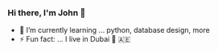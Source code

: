 ### Hi there, I'm John 👋

- 🌱 I’m currently learning ... python, database design, more
- ⚡ Fun fact: ... I live in Dubai 🐪 🇦🇪

<!--

- 🔭 I’m currently working on ...
- 👯 I’m looking to collaborate on ...
- 🤔 I’m looking for help with ...
- 💬 Ask me about ...
- 😄 Pronouns: ...
- 📫 How to reach me: ...

-->
